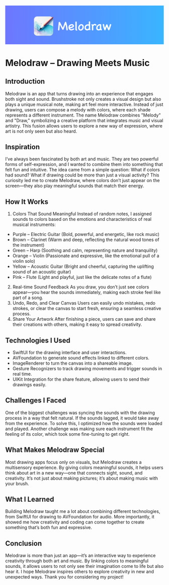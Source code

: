 ![Melodraw logo](Documentation/image.png)
# Melodraw – Drawing Meets Music
## Introduction 
Melodraw is an app that turns drawing into an experience that engages both sight and sound. Brushstroke not only creates a visual design but also plays a unique musical note, making art feel more interactive. Instead of just drawing, users can compose a melody with colors, where each shade represents a different instrument.
The name Melodraw combines "Melody" and "Draw," symbolizing a creative platform that integrates music and visual artistry. This fusion allows users to explore a new way of expression, where art is not only seen but also heard.
## Inspiration
I’ve always been fascinated by both art and music. They are two powerful forms of self-expression, and I wanted to combine them into something that felt fun and intuitive. The idea came from a simple question: What if colors had sound? What if drawing could be more than just a visual activity? This curiosity led me to create Melodraw, where colors don’t just appear on the screen—they also play meaningful sounds that match their energy.
## How It Works
1. Colors That Sound Meaningful
Instead of random notes, I assigned sounds to colors based on the emotions and characteristics of real musical instruments:
 * Purple – Electric Guitar (Bold, powerful, and energetic, like rock music)
 * Brown – Clarinet (Warm and deep, reflecting the natural wood tones of the instrument)
 * Green – Harp (Soothing and calm, representing nature and tranquility)
 * Orange – Violin (Passionate and expressive, like the emotional pull of a violin solo)
 * Yellow – Acoustic Guitar (Bright and cheerful, capturing the uplifting sound of an acoustic guitar)
 * Pink – Flute (Light and playful, just like the delicate notes of a flute)
2. Real-time Sound Feedback
As you draw, you don’t just see colors appear—you hear the sounds immediately, making each stroke feel like part of a song.
3. Undo, Redo, and Clear Canvas
Users can easily undo mistakes, redo strokes, or clear the canvas to start fresh, ensuring a seamless creative process.
4. Share Your Artwork
After finishing a piece, users can save and share their creations with others, making it easy to spread creativity.
## Technologies I Used
* SwiftUI for the drawing interface and user interactions.
* AVFoundation to generate sound effects linked to different colors.
* ImageRenderer to turn the canvas into a shareable image.
* Gesture Recognizers to track drawing movements and trigger sounds in real time.
* UIKit Integration for the share feature, allowing users to send their drawings easily.
## Challenges I Faced
One of the biggest challenges was syncing the sounds with the drawing process in a way that felt natural. If the sounds lagged, it would take away from the experience. To solve this, I optimized how the sounds were loaded and played. Another challenge was making sure each instrument fit the feeling of its color, which took some fine-tuning to get right.
## What Makes Melodraw Special
Most drawing apps focus only on visuals, but Melodraw creates a multisensory experience. By giving colors meaningful sounds, it helps users think about art in a new way—one that connects sight, sound, and creativity. It’s not just about making pictures; it’s about making music with your brush.
## What I Learned
Building Melodraw taught me a lot about combining different technologies, from SwiftUI for drawing to AVFoundation for audio. More importantly, it showed me how creativity and coding can come together to create something that’s both fun and expressive.
## Conclusion
Melodraw is more than just an app—it’s an interactive way to experience creativity through both art and music. By linking colors to meaningful sounds, it allows users to not only see their imagination come to life but also hear it. I hope Melodraw inspires others to explore creativity in new and unexpected ways. Thank you for considering my project!